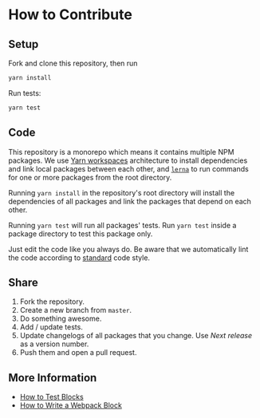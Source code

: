 # How to Contribute

## Setup

Fork and clone this repository, then run

```bash
yarn install
```

Run tests:

```bash
yarn test
```

## Code

This repository is a monorepo which means it contains multiple NPM
packages. We use [Yarn workspaces](https://yarnpkg.com/en/docs/workspaces)
architecture to install dependencies and link local packages between
each other, and [`lerna`](https://github.com/lerna/lerna) to run
commands for one or more packages from the root directory.

Running `yarn install` in the repository's root directory will install
the dependencies of all packages and link the packages that depend on
each other.

Running `yarn test` will run all packages' tests. Run `yarn test`
inside a package directory to test this package only.

Just edit the code like you always do. Be aware that we automatically
lint the code according to [standard](https://github.com/feross/standard)
code style.

## Share

1. Fork the repository.
2. Create a new branch from `master`.
3. Do something awesome.
4. Add / update tests.
5. Update changelogs of all packages that you change. Use *Next release*
   as a version number.
6. Push them and open a pull request. 


## More Information

* [How to Test Blocks](docs/TESTING.md)
* [How to Write a Webpack Block](docs/BLOCK-CREATION.md)
